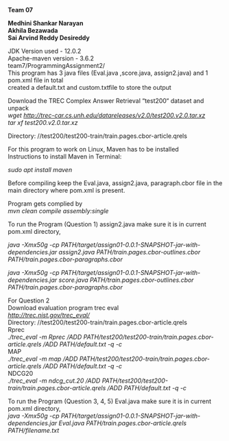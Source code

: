 **Team 07**   

**Medhini Shankar Narayan**   
**Akhila Bezawada**  
**Sai Arvind Reddy Desireddy**


JDK Version used - 12.0.2  
Apache-maven version - 3.6.2  
team7/ProgrammingAssignment2/  
This program has 3 java files (Eval.java ,score.java, assign2.java) and 1 pom.xml file in total  
created a default.txt and custom.txtfile to store the output  

Download the TREC Complex Answer Retrieval “test200“ dataset and unpack  
*wget http://trec-car.cs.unh.edu/datareleases/v2.0/test200.v2.0.tar.xz  
tar xf test200.v2.0.tar.xz*  


Directory: //test200/test200-train/train.pages.cbor-article.qrels

For this program to work on Linux, Maven has to be installed  
Instructions to install Maven in Terminal:  

*sudo apt install maven*

Before compiling keep the Eval.java, assign2.java, paragraph.cbor file in the main directory where pom.xml is present.  

Program gets complied by  
*mvn clean compile assembly:single*  

To run the Program (Question 1) assign2.java make sure it is in current pom.xml directory,  

*java -Xmx50g -cp PATH/target/assign01-0.0.1-SNAPSHOT-jar-with-dependencies.jar assign2.java PATH/train.pages.cbor-outlines.cbor
PATH/train.pages.cbor-paragraphs.cbor*  


*java -Xmx50g -cp PATH/target/assign01-0.0.1-SNAPSHOT-jar-with-dependencies.jar score.java PATH/train.pages.cbor-outlines.cbor
PATH/train.pages.cbor-paragraphs.cbor*  




For Question 2  
Download evaluation program trec eval  
*http://trec.nist.gov/trec_eval/*  
Directory: //test200/test200-train/train.pages.cbor-article.qrels  
Rprec  
*./trec_eval -m Rprec /ADD PATH/test200/test200-train/train.pages.cbor-article.qrels /ADD PATH/default.txt -q -c*  
MAP  
*./trec_eval -m map /ADD PATH/test200/test200-train/train.pages.cbor-article.qrels /ADD PATH/default.txt -q -c*  
NDCG20  
*./trec_eval -m ndcg_cut.20 /ADD PATH/test200/test200-train/train.pages.cbor-article.qrels /ADD PATH/default.txt -q -c*  


To run the Program (Question 3, 4, 5) Eval.java  make sure it is in current pom.xml directory,  
 *java -Xmx50g -cp PATH/target/assign01-0.0.1-SNAPSHOT-jar-with-dependencies.jar Eval.java PATH/train.pages.cbor-article.qrels  PATH/filename.txt*


